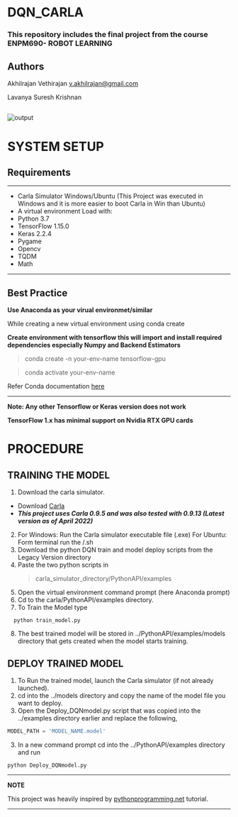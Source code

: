 # DQN_CARLA

### This repository includes the final project from the course ENPM690- ROBOT LEARNING
## 
## Authors
Akhilrajan Vethirajan
[v.akhilrajan@gmail.com](https://github.com/Akhilrajan-V) 

Lavanya Suresh Krishnan

## 
![output](https://github.com/lavanyasureshkannan/DQN_CARLA/blob/main/Outputs/simulation.gif)

# SYSTEM SETUP
## Requirements
---
- Carla Simulator Windows/Ubuntu (This Project was executed in Windows and it is more easier to boot Carla in Win than Ubuntu)
- A virtual environment Load with:
- Python 3.7
- TensorFlow 1.15.0 
- Keras 2.2.4
- Pygame
- Opencv
- TQDM
- Math
---

## Best Practice
**Use Anaconda as your virual environmet/similar**

While creating a new virtual environment using conda create

  **Create environment with tensorflow this will import and install required dependencies especially Numpy and Backend Estimators** 

  > conda create -n your-env-name tensorflow-gpu
  
  > conda activate your-env-name
 
Refer Conda documentation [here](https://docs.anaconda.com/anaconda/user-guide/tasks/tensorflow/)

---
**Note: Any other Tensorflow or Keras version does not work**

**TensorFlow 1.x has minimal support on Nvidia RTX GPU cards**

# PROCEDURE
## TRAINING THE MODEL
1. Download the carla simulator. 
 - Download [Carla](https://github.com/carla-simulator/carla/releases)
 - ***This project uses Carla 0.9.5 and was also tested with 0.9.13 (Latest version as of April 2022)***
2. For Windows:
    Run the Carla simulator executable file (.exe)
   For Ubuntu:
    Form terminal run the /.sh
3. Download the python DQN train and model deploy scripts from the Legacy Version directory
4. Paste the two python scripts in 
    > carla_simulator_directory/PythonAPI/examples
5. Open the virtual environment command prompt (here Anaconda prompt)
6. Cd to the carla/PythonAPI/examples directory.
7. To Train the Model type
```
  python train_model.py
```
8. The best trained model will be stored in ../PythonAPI/examples/models directory that gets created when the model starts training.
## DEPLOY TRAINED MODEL

1. To Run the trained model, launch the Carla simulator (if not already launched).
2. cd into the ../models directory and copy the name of the model file you want to deploy.
3. Open the Deploy_DQNmodel.py script that was copied into the ../examples directory earlier and replace the following,
```python
MODEL_PATH = 'MODEL_NAME.model'
```
3. In a new command prompt cd into the ../PythonAPI/examples directory and run  
```
python Deploy_DQNmodel.py
```


---
**NOTE**

This project was heavily inspired by [pythonprogramming.net](https://pythonprogramming.net/introduction-self-driving-autonomous-cars-carla-python/) tutorial.

---
